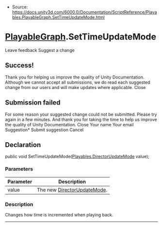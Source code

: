 * Source: https://docs.unity3d.com/6000.0/Documentation/ScriptReference/Playables.PlayableGraph.SetTimeUpdateMode.html

#  [PlayableGraph](https://docs.unity3d.com/6000.0/Documentation/ScriptReference/Playables.PlayableGraph.html).SetTimeUpdateMode
Leave feedback
Suggest a change
## Success!
Thank you for helping us improve the quality of Unity Documentation. Although we cannot accept all submissions, we do read each suggested change from our users and will make updates where applicable.
Close
## Submission failed
For some reason your suggested change could not be submitted. Please <a>try again</a> in a few minutes. And thank you for taking the time to help us improve the quality of Unity Documentation.
Close
Your name Your email Suggestion* Submit suggestion
Cancel
## Declaration
public void SetTimeUpdateMode([Playables.DirectorUpdateMode](https://docs.unity3d.com/6000.0/Documentation/ScriptReference/Playables.DirectorUpdateMode.html) value); 
### Parameters
Parameter | Description  
---|---  
value | The new [DirectorUpdateMode](https://docs.unity3d.com/6000.0/Documentation/ScriptReference/Playables.DirectorUpdateMode.html).  
### Description
Changes how time is incremented when playing back.
* * *
